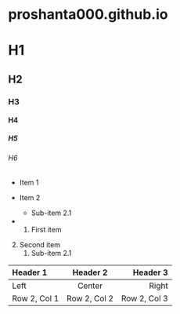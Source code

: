 # proshanta000.github.io
# H1
## H2
### H3
#### H4
##### H5
###### H6
* Item 1
- Item 2
  + Sub-item 2.1
 
- 1. First item
2. Second item
   1. Sub-item 2.1
  

| Header 1 | Header 2 | Header 3 |
| :------- | :------: | -------: |
| Left     | Center   | Right    |
| Row 2, Col 1 | Row 2, Col 2 | Row 2, Col 3 |

